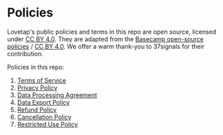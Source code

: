 # Policies
Lovetap's public policies and terms in this repo are open source, licensed under [CC BY 4.0](https://creativecommons.org/licenses/by/4.0/). They are adapted from the [Basecamp open-source policies](https://github.com/basecamp/policies) / [CC BY 4.0](https://creativecommons.org/licenses/by/4.0/). We offer a warm thank-you to 37signals for their contribution.

Policies in this repo:

1. [Terms of Service](https://github.com/lovetap-fm/policies/blob/main/terms-of-service.md)
2. [Privacy Policy](https://github.com/lovetap-fm/policies/blob/main/privacy-policy.md)
3. [Data Processing Agreement](https://github.com/lovetap-fm/policies/blob/main/Lovetap-Data-Processing-Agreement-not-signed.pdf)
4. [Data Export Policy](https://github.com/lovetap-fm/policies/blob/main/data-export.md)
4. [Refund Policy](https://github.com/lovetap-fm/policies/blob/main/refunds.md)
5. [Cancellation Policy](https://github.com/lovetap-fm/policies/blob/main/cancellation.md)
6. [Restricted Use Policy](https://github.com/lovetap-fm/policies/blob/main/abuse.md)
